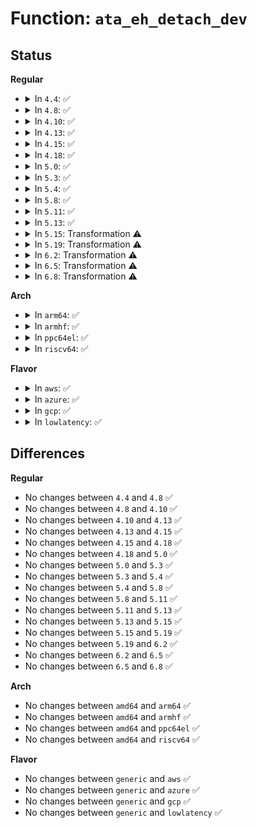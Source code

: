 # Function: <code>ata_eh_detach_dev</code>

## Status
<b>Regular</b>
<ul>
<li>
<details>
<summary>In <code>4.4</code>: ✅</summary>

```c
void ata_eh_detach_dev(struct ata_device *dev);
```

**Collision:** Unique Global

**Inline:** No

**Transformation:** False

**Instances:**

```
In drivers/ata/libata-eh.c (ffffffff815d5ed0)
Location: drivers/ata/libata-eh.c:1373
Inline: False
Direct callers:
  - drivers/ata/libata-eh.c:ata_eh_schedule_probe
  - drivers/ata/libata-eh.c:ata_eh_recover
  - drivers/ata/libata-eh.c:ata_eh_recover
  - drivers/ata/libata-pmp.c:sata_pmp_detach
  - drivers/ata/libata-pmp.c:sata_pmp_eh_recover
```
**Symbols:**

```
ffffffff815d5ed0-ffffffff815d5f7f: ata_eh_detach_dev (STB_GLOBAL)
```
</details>
</li>
<li>
<details>
<summary>In <code>4.8</code>: ✅</summary>

```c
void ata_eh_detach_dev(struct ata_device *dev);
```

**Collision:** Unique Global

**Inline:** No

**Transformation:** False

**Instances:**

```
In drivers/ata/libata-eh.c (ffffffff8162f930)
Location: drivers/ata/libata-eh.c:1373
Inline: False
Direct callers:
  - drivers/ata/libata-eh.c:ata_eh_recover
  - drivers/ata/libata-eh.c:ata_eh_recover
  - drivers/ata/libata-eh.c:ata_eh_schedule_probe
  - drivers/ata/libata-pmp.c:sata_pmp_eh_recover
  - drivers/ata/libata-pmp.c:sata_pmp_eh_recover
  - drivers/ata/libata-pmp.c:sata_pmp_detach
```
**Symbols:**

```
ffffffff8162f930-ffffffff8162f9df: ata_eh_detach_dev (STB_GLOBAL)
```
</details>
</li>
<li>
<details>
<summary>In <code>4.10</code>: ✅</summary>

```c
void ata_eh_detach_dev(struct ata_device *dev);
```

**Collision:** Unique Global

**Inline:** No

**Transformation:** False

**Instances:**

```
In drivers/ata/libata-eh.c (ffffffff81660a80)
Location: drivers/ata/libata-eh.c:1373
Inline: False
Direct callers:
  - drivers/ata/libata-eh.c:ata_eh_recover
  - drivers/ata/libata-eh.c:ata_eh_recover
  - drivers/ata/libata-eh.c:ata_eh_schedule_probe
  - drivers/ata/libata-pmp.c:sata_pmp_eh_recover
  - drivers/ata/libata-pmp.c:sata_pmp_eh_recover
  - drivers/ata/libata-pmp.c:sata_pmp_detach
```
**Symbols:**

```
ffffffff81660a80-ffffffff81660b2f: ata_eh_detach_dev (STB_GLOBAL)
```
</details>
</li>
<li>
<details>
<summary>In <code>4.13</code>: ✅</summary>

```c
void ata_eh_detach_dev(struct ata_device *dev);
```

**Collision:** Unique Global

**Inline:** No

**Transformation:** False

**Instances:**

```
In drivers/ata/libata-eh.c (ffffffff81675a70)
Location: drivers/ata/libata-eh.c:1374
Inline: False
Direct callers:
  - drivers/ata/libata-eh.c:ata_eh_recover
  - drivers/ata/libata-eh.c:ata_eh_recover
  - drivers/ata/libata-eh.c:ata_eh_schedule_probe
  - drivers/ata/libata-pmp.c:sata_pmp_eh_recover
  - drivers/ata/libata-pmp.c:sata_pmp_eh_recover
  - drivers/ata/libata-pmp.c:sata_pmp_detach
```
**Symbols:**

```
ffffffff81675a70-ffffffff81675b1f: ata_eh_detach_dev (STB_GLOBAL)
```
</details>
</li>
<li>
<details>
<summary>In <code>4.15</code>: ✅</summary>

```c
void ata_eh_detach_dev(struct ata_device *dev);
```

**Collision:** Unique Global

**Inline:** No

**Transformation:** False

**Instances:**

```
In drivers/ata/libata-eh.c (ffffffff816df0e0)
Location: drivers/ata/libata-eh.c:1372
Inline: False
Direct callers:
  - drivers/ata/libata-eh.c:ata_eh_recover
  - drivers/ata/libata-eh.c:ata_eh_recover
  - drivers/ata/libata-eh.c:ata_eh_schedule_probe
  - drivers/ata/libata-pmp.c:sata_pmp_eh_recover
  - drivers/ata/libata-pmp.c:sata_pmp_eh_recover
  - drivers/ata/libata-pmp.c:sata_pmp_detach
```
**Symbols:**

```
ffffffff816df0e0-ffffffff816df18f: ata_eh_detach_dev (STB_GLOBAL)
```
</details>
</li>
<li>
<details>
<summary>In <code>4.18</code>: ✅</summary>

```c
void ata_eh_detach_dev(struct ata_device *dev);
```

**Collision:** Unique Global

**Inline:** No

**Transformation:** False

**Instances:**

```
In drivers/ata/libata-eh.c (ffffffff8171b8e0)
Location: drivers/ata/libata-eh.c:1323
Inline: False
Direct callers:
  - drivers/ata/libata-eh.c:ata_eh_recover
  - drivers/ata/libata-eh.c:ata_eh_recover
  - drivers/ata/libata-eh.c:ata_eh_schedule_probe
  - drivers/ata/libata-pmp.c:sata_pmp_eh_recover
  - drivers/ata/libata-pmp.c:sata_pmp_eh_recover
  - drivers/ata/libata-pmp.c:sata_pmp_detach
```
**Symbols:**

```
ffffffff8171b8e0-ffffffff8171b98f: ata_eh_detach_dev (STB_GLOBAL)
```
</details>
</li>
<li>
<details>
<summary>In <code>5.0</code>: ✅</summary>

```c
void ata_eh_detach_dev(struct ata_device *dev);
```

**Collision:** Unique Global

**Inline:** No

**Transformation:** False

**Instances:**

```
In drivers/ata/libata-eh.c (ffffffff8173e1b0)
Location: drivers/ata/libata-eh.c:1319
Inline: False
Direct callers:
  - drivers/ata/libata-eh.c:ata_eh_recover
  - drivers/ata/libata-eh.c:ata_eh_recover
  - drivers/ata/libata-eh.c:ata_eh_schedule_probe
  - drivers/ata/libata-pmp.c:sata_pmp_eh_recover
  - drivers/ata/libata-pmp.c:sata_pmp_eh_recover
  - drivers/ata/libata-pmp.c:sata_pmp_detach
```
**Symbols:**

```
ffffffff8173e1b0-ffffffff8173e25f: ata_eh_detach_dev (STB_GLOBAL)
```
</details>
</li>
<li>
<details>
<summary>In <code>5.3</code>: ✅</summary>

```c
void ata_eh_detach_dev(struct ata_device *dev);
```

**Collision:** Unique Global

**Inline:** No

**Transformation:** False

**Instances:**

```
In drivers/ata/libata-eh.c (ffffffff81779d20)
Location: drivers/ata/libata-eh.c:1302
Inline: False
Direct callers:
  - drivers/ata/libata-eh.c:ata_eh_recover
  - drivers/ata/libata-eh.c:ata_eh_recover
  - drivers/ata/libata-eh.c:ata_eh_schedule_probe
  - drivers/ata/libata-pmp.c:sata_pmp_eh_recover
  - drivers/ata/libata-pmp.c:sata_pmp_eh_recover
  - drivers/ata/libata-pmp.c:sata_pmp_detach
```
**Symbols:**

```
ffffffff81779d20-ffffffff81779dcf: ata_eh_detach_dev (STB_GLOBAL)
```
</details>
</li>
<li>
<details>
<summary>In <code>5.4</code>: ✅</summary>

```c
void ata_eh_detach_dev(struct ata_device *dev);
```

**Collision:** Unique Global

**Inline:** No

**Transformation:** False

**Instances:**

```
In drivers/ata/libata-eh.c (ffffffff8179db80)
Location: drivers/ata/libata-eh.c:1302
Inline: False
Direct callers:
  - drivers/ata/libata-eh.c:ata_eh_recover
  - drivers/ata/libata-eh.c:ata_eh_recover
  - drivers/ata/libata-eh.c:ata_eh_schedule_probe
  - drivers/ata/libata-pmp.c:sata_pmp_eh_recover
  - drivers/ata/libata-pmp.c:sata_pmp_eh_recover
  - drivers/ata/libata-pmp.c:sata_pmp_detach
```
**Symbols:**

```
ffffffff8179db80-ffffffff8179dc2f: ata_eh_detach_dev (STB_GLOBAL)
```
</details>
</li>
<li>
<details>
<summary>In <code>5.8</code>: ✅</summary>

```c
void ata_eh_detach_dev(struct ata_device *dev);
```

**Collision:** Unique Global

**Inline:** No

**Transformation:** False

**Instances:**

```
In drivers/ata/libata-eh.c (ffffffff818626c0)
Location: drivers/ata/libata-eh.c:1234
Inline: False
Direct callers:
  - drivers/ata/libata-eh.c:ata_eh_recover
  - drivers/ata/libata-eh.c:ata_eh_schedule_probe
  - drivers/ata/libata-pmp.c:sata_pmp_eh_recover_pmp
  - drivers/ata/libata-pmp.c:sata_pmp_detach
```
**Symbols:**

```
ffffffff818626c0-ffffffff8186276f: ata_eh_detach_dev (STB_GLOBAL)
```
</details>
</li>
<li>
<details>
<summary>In <code>5.11</code>: ✅</summary>

```c
void ata_eh_detach_dev(struct ata_device *dev);
```

**Collision:** Unique Global

**Inline:** No

**Transformation:** False

**Instances:**

```
In drivers/ata/libata-eh.c (ffffffff818714d0)
Location: drivers/ata/libata-eh.c:1234
Inline: False
Direct callers:
  - drivers/ata/libata-eh.c:ata_eh_recover
  - drivers/ata/libata-eh.c:ata_eh_schedule_probe
  - drivers/ata/libata-pmp.c:sata_pmp_eh_recover_pmp
  - drivers/ata/libata-pmp.c:sata_pmp_detach
```
**Symbols:**

```
ffffffff818714d0-ffffffff8187157f: ata_eh_detach_dev (STB_GLOBAL)
```
</details>
</li>
<li>
<details>
<summary>In <code>5.13</code>: ✅</summary>

```c
void ata_eh_detach_dev(struct ata_device *dev);
```

**Collision:** Unique Global

**Inline:** No

**Transformation:** False

**Instances:**

```
In drivers/ata/libata-eh.c (ffffffff81853bc0)
Location: drivers/ata/libata-eh.c:1234
Inline: False
Direct callers:
  - drivers/ata/libata-eh.c:ata_eh_recover
  - drivers/ata/libata-eh.c:ata_eh_schedule_probe
  - drivers/ata/libata-pmp.c:sata_pmp_eh_recover_pmp
  - drivers/ata/libata-pmp.c:sata_pmp_detach
```
**Symbols:**

```
ffffffff81853bc0-ffffffff81853c88: ata_eh_detach_dev (STB_GLOBAL)
```
</details>
</li>
<li>
<details>
<summary>In <code>5.15</code>: Transformation ⚠️</summary>

```c
void ata_eh_detach_dev(struct ata_device *dev);
```

**Collision:** Unique Global

**Inline:** No

**Transformation:** True

**Instances:**

```
In drivers/ata/libata-eh.c (0)
Location: drivers/ata/libata-eh.c:1242
Inline: False
Direct callers:
  - drivers/ata/libata-eh.c:ata_eh_recover
  - drivers/ata/libata-eh.c:ata_eh_schedule_probe
  - drivers/ata/libata-pmp.c:sata_pmp_eh_recover_pmp
  - drivers/ata/libata-pmp.c:sata_pmp_detach
```
**Symbols:**

```
ffffffff81d0e7e2-ffffffff81d0e800: ata_eh_detach_dev.cold (STB_LOCAL)
ffffffff818e1d80-ffffffff818e1e75: ata_eh_detach_dev (STB_GLOBAL)
```
</details>
</li>
<li>
<details>
<summary>In <code>5.19</code>: Transformation ⚠️</summary>

```c
void ata_eh_detach_dev(struct ata_device *dev);
```

**Collision:** Unique Global

**Inline:** No

**Transformation:** True

**Instances:**

```
In drivers/ata/libata-eh.c (0)
Location: drivers/ata/libata-eh.c:1238
Inline: False
Direct callers:
  - drivers/ata/libata-eh.c:ata_eh_recover
  - drivers/ata/libata-eh.c:ata_eh_schedule_probe
  - drivers/ata/libata-pmp.c:sata_pmp_eh_recover_pmp
  - drivers/ata/libata-pmp.c:sata_pmp_detach
```
**Symbols:**

```
ffffffff81ed8740-ffffffff81ed875e: ata_eh_detach_dev.cold (STB_LOCAL)
ffffffff81a32e10-ffffffff81a32efa: ata_eh_detach_dev (STB_GLOBAL)
```
</details>
</li>
<li>
<details>
<summary>In <code>6.2</code>: Transformation ⚠️</summary>

```c
void ata_eh_detach_dev(struct ata_device *dev);
```

**Collision:** Unique Global

**Inline:** No

**Transformation:** True

**Instances:**

```
In drivers/ata/libata-eh.c (0)
Location: drivers/ata/libata-eh.c:1237
Inline: False
Direct callers:
  - drivers/ata/libata-eh.c:ata_eh_recover
  - drivers/ata/libata-eh.c:ata_eh_schedule_probe
  - drivers/ata/libata-pmp.c:sata_pmp_eh_recover_pmp
  - drivers/ata/libata-pmp.c:sata_pmp_detach
```
**Symbols:**

```
ffffffff8209c7a1-ffffffff8209c7bf: ata_eh_detach_dev.cold (STB_LOCAL)
ffffffff81bb7560-ffffffff81bb764a: ata_eh_detach_dev (STB_GLOBAL)
```
</details>
</li>
<li>
<details>
<summary>In <code>6.5</code>: Transformation ⚠️</summary>

```c
void ata_eh_detach_dev(struct ata_device *dev);
```

**Collision:** Unique Global

**Inline:** No

**Transformation:** True

**Instances:**

```
In drivers/ata/libata-eh.c (0)
Location: drivers/ata/libata-eh.c:1240
Inline: False
Direct callers:
  - drivers/ata/libata-eh.c:ata_eh_recover
  - drivers/ata/libata-eh.c:ata_eh_schedule_probe
  - drivers/ata/libata-pmp.c:sata_pmp_eh_recover_pmp
  - drivers/ata/libata-pmp.c:sata_pmp_detach
```
**Symbols:**

```
ffffffff8211d6f6-ffffffff8211d714: ata_eh_detach_dev.cold (STB_LOCAL)
ffffffff81c0eb70-ffffffff81c0ec5a: ata_eh_detach_dev (STB_GLOBAL)
```
</details>
</li>
<li>
<details>
<summary>In <code>6.8</code>: Transformation ⚠️</summary>

```c
void ata_eh_detach_dev(struct ata_device *dev);
```

**Collision:** Unique Global

**Inline:** No

**Transformation:** True

**Instances:**

```
In drivers/ata/libata-eh.c (0)
Location: drivers/ata/libata-eh.c:1240
Inline: False
Direct callers:
  - drivers/ata/libata-eh.c:ata_eh_recover
  - drivers/ata/libata-eh.c:ata_eh_schedule_probe
  - drivers/ata/libata-pmp.c:sata_pmp_eh_recover_pmp
  - drivers/ata/libata-pmp.c:sata_pmp_detach
```
**Symbols:**

```
ffffffff821fb72e-ffffffff821fb74c: ata_eh_detach_dev.cold (STB_LOCAL)
ffffffff81c63d10-ffffffff81c63e94: ata_eh_detach_dev (STB_GLOBAL)
```
</details>
</li>
</ul>
<b>Arch</b>
<ul>
<li>
<details>
<summary>In <code>arm64</code>: ✅</summary>

```c
void ata_eh_detach_dev(struct ata_device *dev);
```

**Collision:** Unique Global

**Inline:** No

**Transformation:** False

**Instances:**

```
In drivers/ata/libata-eh.c (ffff8000109a9090)
Location: drivers/ata/libata-eh.c:1302
Inline: False
Direct callers:
  - drivers/ata/libata-eh.c:ata_eh_recover
  - drivers/ata/libata-eh.c:ata_eh_recover
  - drivers/ata/libata-eh.c:ata_eh_schedule_probe
  - drivers/ata/libata-pmp.c:sata_pmp_eh_recover
  - drivers/ata/libata-pmp.c:sata_pmp_eh_recover
  - drivers/ata/libata-pmp.c:sata_pmp_detach
```
**Symbols:**

```
ffff8000109a9090-ffff8000109a91c8: ata_eh_detach_dev (STB_GLOBAL)
```
</details>
</li>
<li>
<details>
<summary>In <code>armhf</code>: ✅</summary>

```c
void ata_eh_detach_dev(struct ata_device *dev);
```

**Collision:** Unique Global

**Inline:** No

**Transformation:** False

**Instances:**

```
In drivers/ata/libata-eh.c (c0a78d38)
Location: drivers/ata/libata-eh.c:1302
Inline: False
Direct callers:
  - drivers/ata/libata-eh.c:ata_eh_recover
  - drivers/ata/libata-eh.c:ata_eh_recover
  - drivers/ata/libata-eh.c:ata_eh_schedule_probe
  - drivers/ata/libata-pmp.c:sata_pmp_eh_recover
  - drivers/ata/libata-pmp.c:sata_pmp_eh_recover
  - drivers/ata/libata-pmp.c:sata_pmp_detach
```
**Symbols:**

```
c0a78d38-c0a78df8: ata_eh_detach_dev (STB_GLOBAL)
```
</details>
</li>
<li>
<details>
<summary>In <code>ppc64el</code>: ✅</summary>

```c
void ata_eh_detach_dev(struct ata_device *dev);
```

**Collision:** Unique Global

**Inline:** No

**Transformation:** False

**Instances:**

```
In drivers/ata/libata-eh.c (c000000000a6f9d0)
Location: drivers/ata/libata-eh.c:1302
Inline: False
Direct callers:
  - drivers/ata/libata-eh.c:ata_eh_recover
  - drivers/ata/libata-eh.c:ata_eh_recover
  - drivers/ata/libata-eh.c:ata_eh_schedule_probe
  - drivers/ata/libata-pmp.c:sata_pmp_eh_recover
  - drivers/ata/libata-pmp.c:sata_pmp_eh_recover
  - drivers/ata/libata-pmp.c:sata_pmp_detach
```
**Symbols:**

```
c000000000a6f9d0-c000000000a6fad8: ata_eh_detach_dev (STB_GLOBAL)
```
</details>
</li>
<li>
<details>
<summary>In <code>riscv64</code>: ✅</summary>

```c
void ata_eh_detach_dev(struct ata_device *dev);
```

**Collision:** Unique Global

**Inline:** No

**Transformation:** False

**Instances:**

```
In drivers/ata/libata-eh.c (ffffffe000607148)
Location: drivers/ata/libata-eh.c:1302
Inline: False
Direct callers:
  - drivers/ata/libata-eh.c:ata_eh_recover
  - drivers/ata/libata-eh.c:ata_eh_recover
  - drivers/ata/libata-eh.c:ata_eh_schedule_probe
  - drivers/ata/libata-pmp.c:sata_pmp_eh_recover
  - drivers/ata/libata-pmp.c:sata_pmp_eh_recover
  - drivers/ata/libata-pmp.c:sata_pmp_detach
```
**Symbols:**

```
ffffffe000607148-ffffffe000607218: ata_eh_detach_dev (STB_GLOBAL)
```
</details>
</li>
</ul>
<b>Flavor</b>
<ul>
<li>
<details>
<summary>In <code>aws</code>: ✅</summary>

```c
void ata_eh_detach_dev(struct ata_device *dev);
```

**Collision:** Unique Global

**Inline:** No

**Transformation:** False

**Instances:**

```
In drivers/ata/libata-eh.c (ffffffff81762c70)
Location: drivers/ata/libata-eh.c:1302
Inline: False
Direct callers:
  - drivers/ata/libata-eh.c:ata_eh_recover
  - drivers/ata/libata-eh.c:ata_eh_recover
  - drivers/ata/libata-eh.c:ata_eh_schedule_probe
  - drivers/ata/libata-pmp.c:sata_pmp_eh_recover
  - drivers/ata/libata-pmp.c:sata_pmp_eh_recover
  - drivers/ata/libata-pmp.c:sata_pmp_detach
```
**Symbols:**

```
ffffffff81762c70-ffffffff81762d1f: ata_eh_detach_dev (STB_GLOBAL)
```
</details>
</li>
<li>
<details>
<summary>In <code>azure</code>: ✅</summary>

```c
void ata_eh_detach_dev(struct ata_device *dev);
```

**Collision:** Unique Global

**Inline:** No

**Transformation:** False

**Instances:**

```
In drivers/ata/libata-eh.c (ffffffff81742ad0)
Location: drivers/ata/libata-eh.c:1302
Inline: False
Direct callers:
  - drivers/ata/libata-eh.c:ata_eh_recover
  - drivers/ata/libata-eh.c:ata_eh_recover
  - drivers/ata/libata-eh.c:ata_eh_schedule_probe
  - drivers/ata/libata-pmp.c:sata_pmp_eh_recover
  - drivers/ata/libata-pmp.c:sata_pmp_eh_recover
  - drivers/ata/libata-pmp.c:sata_pmp_detach
```
**Symbols:**

```
ffffffff81742ad0-ffffffff81742b7f: ata_eh_detach_dev (STB_GLOBAL)
```
</details>
</li>
<li>
<details>
<summary>In <code>gcp</code>: ✅</summary>

```c
void ata_eh_detach_dev(struct ata_device *dev);
```

**Collision:** Unique Global

**Inline:** No

**Transformation:** False

**Instances:**

```
In drivers/ata/libata-eh.c (ffffffff81792a00)
Location: drivers/ata/libata-eh.c:1302
Inline: False
Direct callers:
  - drivers/ata/libata-eh.c:ata_eh_recover
  - drivers/ata/libata-eh.c:ata_eh_recover
  - drivers/ata/libata-eh.c:ata_eh_schedule_probe
  - drivers/ata/libata-pmp.c:sata_pmp_eh_recover
  - drivers/ata/libata-pmp.c:sata_pmp_eh_recover
  - drivers/ata/libata-pmp.c:sata_pmp_detach
```
**Symbols:**

```
ffffffff81792a00-ffffffff81792aaf: ata_eh_detach_dev (STB_GLOBAL)
```
</details>
</li>
<li>
<details>
<summary>In <code>lowlatency</code>: ✅</summary>

```c
void ata_eh_detach_dev(struct ata_device *dev);
```

**Collision:** Unique Global

**Inline:** No

**Transformation:** False

**Instances:**

```
In drivers/ata/libata-eh.c (ffffffff817ac840)
Location: drivers/ata/libata-eh.c:1302
Inline: False
Direct callers:
  - drivers/ata/libata-eh.c:ata_eh_recover
  - drivers/ata/libata-eh.c:ata_eh_recover
  - drivers/ata/libata-eh.c:ata_eh_schedule_probe
  - drivers/ata/libata-pmp.c:sata_pmp_eh_recover
  - drivers/ata/libata-pmp.c:sata_pmp_eh_recover
  - drivers/ata/libata-pmp.c:sata_pmp_detach
```
**Symbols:**

```
ffffffff817ac840-ffffffff817ac8ef: ata_eh_detach_dev (STB_GLOBAL)
```
</details>
</li>
</ul>

## Differences
<b>Regular</b>
<ul>
<li>
No changes between <code>4.4</code> and <code>4.8</code> ✅
</li>
<li>
No changes between <code>4.8</code> and <code>4.10</code> ✅
</li>
<li>
No changes between <code>4.10</code> and <code>4.13</code> ✅
</li>
<li>
No changes between <code>4.13</code> and <code>4.15</code> ✅
</li>
<li>
No changes between <code>4.15</code> and <code>4.18</code> ✅
</li>
<li>
No changes between <code>4.18</code> and <code>5.0</code> ✅
</li>
<li>
No changes between <code>5.0</code> and <code>5.3</code> ✅
</li>
<li>
No changes between <code>5.3</code> and <code>5.4</code> ✅
</li>
<li>
No changes between <code>5.4</code> and <code>5.8</code> ✅
</li>
<li>
No changes between <code>5.8</code> and <code>5.11</code> ✅
</li>
<li>
No changes between <code>5.11</code> and <code>5.13</code> ✅
</li>
<li>
No changes between <code>5.13</code> and <code>5.15</code> ✅
</li>
<li>
No changes between <code>5.15</code> and <code>5.19</code> ✅
</li>
<li>
No changes between <code>5.19</code> and <code>6.2</code> ✅
</li>
<li>
No changes between <code>6.2</code> and <code>6.5</code> ✅
</li>
<li>
No changes between <code>6.5</code> and <code>6.8</code> ✅
</li>
</ul>
<b>Arch</b>
<ul>
<li>
No changes between <code>amd64</code> and <code>arm64</code> ✅
</li>
<li>
No changes between <code>amd64</code> and <code>armhf</code> ✅
</li>
<li>
No changes between <code>amd64</code> and <code>ppc64el</code> ✅
</li>
<li>
No changes between <code>amd64</code> and <code>riscv64</code> ✅
</li>
</ul>
<b>Flavor</b>
<ul>
<li>
No changes between <code>generic</code> and <code>aws</code> ✅
</li>
<li>
No changes between <code>generic</code> and <code>azure</code> ✅
</li>
<li>
No changes between <code>generic</code> and <code>gcp</code> ✅
</li>
<li>
No changes between <code>generic</code> and <code>lowlatency</code> ✅
</li>
</ul>
